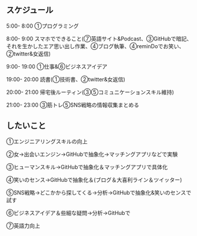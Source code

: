## スケジュール

5:00- 8:00 ①プログラミング

8:00- 9:00 スマホでできること(⑦英語サイト&Podcast、③GitHubで暗記、それを生かしたエア思い出し作業、④ブログ執筆、④reminDoでお笑い、②twitter&女返信)

9:00- 19:00 ①仕事&⑥ビジネスアイデア

19:00- 20:00 読書(①技術書、②twitter&女返信)

20:00- 21:00 帰宅後ルーティン(③⑤コミュニケーションスキル維持)

21:00- 23:00 ③筋トレ⑤SNS戦略の情報収集まとめる

## したいこと

①エンジニアリングスキルの向上

②女->出会いエンジン->GitHubで抽象化->マッチングアプリなどで実験

③ヒューマンスキル->GitHubで抽象化＆マッチングアプリで具体化

④笑いのセンス->GitHubで抽象化＆(ブログ＆大喜利ライン＆ツイッター)

⑤SNS戦略->どこかから探してくる->分析->GitHubで抽象化&笑いのセンスで試す

⑥ビジネスアイデア＆些細な疑問->分析->GitHubで

⑦英語力向上
